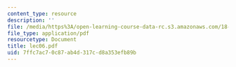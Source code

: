 ```yaml
---
content_type: resource
description: ''
file: /media/https%3A/open-learning-course-data-rc.s3.amazonaws.com/18-366-random-walks-and-diffusion-fall-2006/7ffc7ac70c87ab4d317cd8a353efb89b_lec06.pdf
file_type: application/pdf
resourcetype: Document
title: lec06.pdf
uid: 7ffc7ac7-0c87-ab4d-317c-d8a353efb89b
---
```


